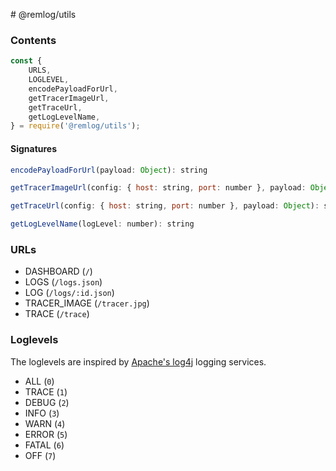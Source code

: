 # @remlog/utils

### Contents

```js
const {
    URLS,
    LOGLEVEL,
    encodePayloadForUrl,
    getTracerImageUrl,
    getTraceUrl,
    getLogLevelName,
} = require('@remlog/utils');
```

#### Signatures

```js
encodePayloadForUrl(payload: Object): string
```

```js
getTracerImageUrl(config: { host: string, port: number }, payload: Object): string
```

```js
getTraceUrl(config: { host: string, port: number }, payload: Object): string
```

```js
getLogLevelName(logLevel: number): string
```

### URLs

* DASHBOARD (`/`)
* LOGS (`/logs.json`)
* LOG (`/logs/:id.json`)
* TRACER_IMAGE (`/tracer.jpg`)
* TRACE (`/trace`)

### Loglevels

The loglevels are inspired by [Apache's log4j](https://logging.apache.org/log4j/2.x/manual/customloglevels.html) logging services.

* ALL (`0`)
* TRACE (`1`)
* DEBUG (`2`)
* INFO (`3`)
* WARN (`4`)
* ERROR (`5`)
* FATAL (`6`)
* OFF (`7`)
